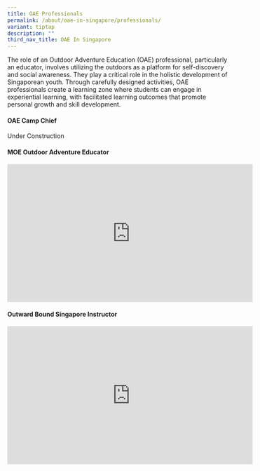 ```yaml
---
title: OAE Professionals
permalink: /about/oae-in-singapore/professionals/
variant: tiptap
description: ""
third_nav_title: OAE In Singapore
---
```

<p>The role of an Outdoor Adventure Education (OAE) professional, particularly an educator, involves utilizing the outdoors as a platform for self-discovery and social awareness. They play a critical role in the holistic development of Singaporean youth. Through carefully designed activities, OAE professionals create a learning zone where students can engage in experiential learning, with facilitated learning outcomes that promote personal growth and skill development.</p><h4>OAE Camp Chief</h4><p>Under Construction</p><h4>MOE Outdoor Adventure Educator</h4><div class="iframe-wrapper"><iframe height="315" width="560" allowfullscreen="true" frameborder="0" src="https://www.youtube.com/embed/o8CbIYTEob8?si=1I0rJ1JMd4u_tAEG"></iframe></div><h4>Outward Bound Singapore Instructor</h4><div class="iframe-wrapper"><iframe height="315" width="560" allowfullscreen="true" frameborder="0" src="https://www.youtube.com/embed/xOPlalbQ_UE?si=kv98WLs0u3E9ETag"></iframe></div><p></p>